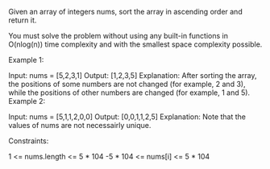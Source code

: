 Given an array of integers nums, sort the array in ascending order and return it.

You must solve the problem without using any built-in functions in O(nlog(n)) time complexity and with the smallest space complexity possible.



Example 1:

Input: nums = [5,2,3,1]
Output: [1,2,3,5]
Explanation: After sorting the array, the positions of some numbers are not changed (for example, 2 and 3), while the positions of other numbers are changed (for example, 1 and 5).
Example 2:

Input: nums = [5,1,1,2,0,0] 
Output: [0,0,1,1,2,5]
Explanation: Note that the values of nums are not necessairly unique.


Constraints:

1 <= nums.length <= 5 * 104
-5 * 104 <= nums[i] <= 5 * 104